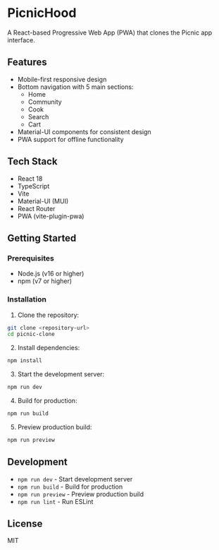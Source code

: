 # PicnicHood

A React-based Progressive Web App (PWA) that clones the Picnic app interface.

## Features

- Mobile-first responsive design
- Bottom navigation with 5 main sections:
  - Home
  - Community
  - Cook
  - Search
  - Cart
- Material-UI components for consistent design
- PWA support for offline functionality

## Tech Stack

- React 18
- TypeScript
- Vite
- Material-UI (MUI)
- React Router
- PWA (vite-plugin-pwa)

## Getting Started

### Prerequisites

- Node.js (v16 or higher)
- npm (v7 or higher)

### Installation

1. Clone the repository:
```bash
git clone <repository-url>
cd picnic-clone
```

2. Install dependencies:
```bash
npm install
```

3. Start the development server:
```bash
npm run dev
```

4. Build for production:
```bash
npm run build
```

5. Preview production build:
```bash
npm run preview
```

## Development

- `npm run dev` - Start development server
- `npm run build` - Build for production
- `npm run preview` - Preview production build
- `npm run lint` - Run ESLint

## License

MIT
